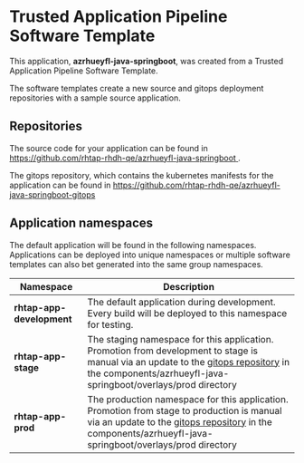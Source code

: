 # Trusted Application Pipeline Software Template

This application, **azrhueyfl-java-springboot**, was created from a Trusted Application Pipeline Software Template.

The software templates create a new source and gitops deployment repositories with a sample source application. 

## Repositories

The source code for your application can be found in [https://github.com/rhtap-rhdh-qe/azrhueyfl-java-springboot ](https://github.com/rhtap-rhdh-qe/azrhueyfl-java-springboot ).
 
The gitops repository, which contains the kubernetes manifests for the application can be found in 
[https://github.com/rhtap-rhdh-qe/azrhueyfl-java-springboot-gitops ](https://github.com/rhtap-rhdh-qe/azrhueyfl-java-springboot-gitops ) 

## Application namespaces 

The default application will be found in the following namespaces. Applications can be deployed into unique namespaces or multiple software templates can also bet generated into the same group namespaces.  

|  Namespace   |  Description   |  
| -------- | -------- |   
| **rhtap-app-development** | The default application during development. Every build will be deployed to this namespace for testing. | 
| **rhtap-app-stage** | The staging namespace for this application. Promotion from development to stage is manual via an update to the [gitops repository](https://github.com/rhtap-rhdh-qe/azrhueyfl-java-springboot-gitops ) in the components/azrhueyfl-java-springboot/overlays/prod directory |  
| **rhtap-app-prod** | The production namespace for this application. Promotion from stage to production is manual via an update to the [gitops repository](https://github.com/rhtap-rhdh-qe/azrhueyfl-java-springboot-gitops ) in the components/azrhueyfl-java-springboot/overlays/prod directory | 